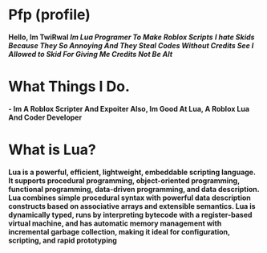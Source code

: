 # Pfp (profile)
**Hello, Im TwiRwal _Im Lua Programer To Make Roblox Scripts_**
**_I hate Skids Because They So Annoying And They Steal Codes Without Credits See I Allowed to Skid For Giving Me Credits Not Be Alt_**

# What Things I Do.
**- Im A Roblox Scripter And Expoiter Also, Im Good At Lua, A Roblox Lua And Coder Developer**

# What is Lua?
**Lua is a powerful, efficient, lightweight, embeddable scripting language. It supports procedural programming, object-oriented programming, functional programming, data-driven programming, and data description.
Lua combines simple procedural syntax with powerful data description constructs based on associative arrays and extensible semantics. Lua is dynamically typed, runs by interpreting bytecode with a register-based virtual machine, and has automatic memory management with incremental garbage collection, making it ideal for configuration, scripting, and rapid prototyping**

